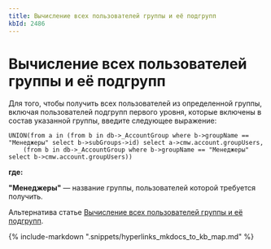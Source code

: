 ```yaml
---
title: Вычисление всех пользователей группы и её подгрупп
kbId: 2486
---
```


# Вычисление всех пользователей группы и её подгрупп

Для того, чтобы получить всех пользователей из определенной группы, включая пользователей подгрупп первого уровня, которые включены в состав указанной группы, введите следующее выражение:

```
UNION(from a in (from b in db->_AccountGroup where b->groupName == "Менеджеры" select b->subGroups->id) select a->cmw.account.groupUsers,  
    (from b in db->_AccountGroup where b->groupName == "Менеджеры" select b->cmw.account.groupUsers))
```

**где:**

**"Менеджеры"** — название группы, пользователей которой требуется получить.

Альтернатива статье [Вычисление всех пользователей группы и её подгрупп](https://kb.comindware.ru/article.php?id=2485).

{% include-markdown ".snippets/hyperlinks_mkdocs_to_kb_map.md" %}
